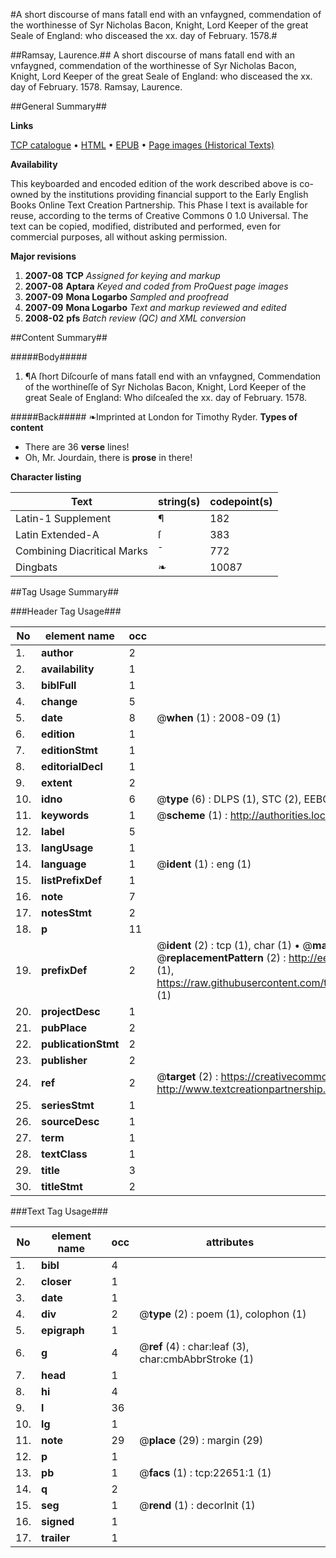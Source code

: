 #A short discourse of mans fatall end with an vnfaygned, commendation of the worthinesse of Syr Nicholas Bacon, Knight, Lord Keeper of the great Seale of England: who disceased the xx. day of February. 1578.#

##Ramsay, Laurence.##
A short discourse of mans fatall end with an vnfaygned, commendation of the worthinesse of Syr Nicholas Bacon, Knight, Lord Keeper of the great Seale of England: who disceased the xx. day of February. 1578.
Ramsay, Laurence.

##General Summary##

**Links**

[TCP catalogue](http://www.ota.ox.ac.uk/tcp/)  • 
[HTML](http://tei.it.ox.ac.uk/tcp/Texts-HTML/free/A10/A10388.html)  • 
[EPUB](http://tei.it.ox.ac.uk/tcp/Texts-EPUB/free/A10/A10388.epub) • 
[Page images (Historical Texts)](https://data.historicaltexts.jisc.ac.uk/view?pubId=eebo-99856993e&pageId=eebo-99856993e-22651-1)

**Availability**

This keyboarded and encoded edition of the
	       work described above is co-owned by the institutions
	       providing financial support to the Early English Books
	       Online Text Creation Partnership. This Phase I text is
	       available for reuse, according to the terms of Creative
	       Commons 0 1.0 Universal. The text can be copied,
	       modified, distributed and performed, even for
	       commercial purposes, all without asking permission.

**Major revisions**

1. __2007-08__ __TCP__ *Assigned for keying and markup*
1. __2007-08__ __Aptara__ *Keyed and coded from ProQuest page images*
1. __2007-09__ __Mona Logarbo__ *Sampled and proofread*
1. __2007-09__ __Mona Logarbo__ *Text and markup reviewed and edited*
1. __2008-02__ __pfs__ *Batch review (QC) and XML conversion*

##Content Summary##

#####Body#####

1. ¶A ſhort Diſcourſe of mans fatall
end with an vnfaygned, Commendation of the worthineſſe
of Syr Nicholas Bacon, Knight, Lord Keeper of the great Seale of
England: Who diſceaſed the xx. day of February. 1578.

#####Back#####
❧Imprinted at London for Timothy Ryder.
**Types of content**

  * There are 36 **verse** lines!
  * Oh, Mr. Jourdain, there is **prose** in there!

**Character listing**


|Text|string(s)|codepoint(s)|
|---|---|---|
|Latin-1 Supplement|¶|182|
|Latin Extended-A|ſ|383|
|Combining             Diacritical Marks|̄|772|
|Dingbats|❧|10087|

##Tag Usage Summary##

###Header Tag Usage###

|No|element name|occ|attributes|
|---|---|---|---|
|1.|__author__|2||
|2.|__availability__|1||
|3.|__biblFull__|1||
|4.|__change__|5||
|5.|__date__|8| @__when__ (1) : 2008-09 (1)|
|6.|__edition__|1||
|7.|__editionStmt__|1||
|8.|__editorialDecl__|1||
|9.|__extent__|2||
|10.|__idno__|6| @__type__ (6) : DLPS (1), STC (2), EEBO-CITATION (1), PROQUEST (1), VID (1)|
|11.|__keywords__|1| @__scheme__ (1) : http://authorities.loc.gov/ (1)|
|12.|__label__|5||
|13.|__langUsage__|1||
|14.|__language__|1| @__ident__ (1) : eng (1)|
|15.|__listPrefixDef__|1||
|16.|__note__|7||
|17.|__notesStmt__|2||
|18.|__p__|11||
|19.|__prefixDef__|2| @__ident__ (2) : tcp (1), char (1)  •  @__matchPattern__ (2) : ([0-9\-]+):([0-9IVX]+) (1), (.+) (1)  •  @__replacementPattern__ (2) : http://eebo.chadwyck.com/downloadtiff?vid=$1&page=$2 (1), https://raw.githubusercontent.com/textcreationpartnership/Texts/master/tcpchars.xml#$1 (1)|
|20.|__projectDesc__|1||
|21.|__pubPlace__|2||
|22.|__publicationStmt__|2||
|23.|__publisher__|2||
|24.|__ref__|2| @__target__ (2) : https://creativecommons.org/publicdomain/zero/1.0/ (1), http://www.textcreationpartnership.org/docs/. (1)|
|25.|__seriesStmt__|1||
|26.|__sourceDesc__|1||
|27.|__term__|1||
|28.|__textClass__|1||
|29.|__title__|3||
|30.|__titleStmt__|2||


###Text Tag Usage###

|No|element name|occ|attributes|
|---|---|---|---|
|1.|__bibl__|4||
|2.|__closer__|1||
|3.|__date__|1||
|4.|__div__|2| @__type__ (2) : poem (1), colophon (1)|
|5.|__epigraph__|1||
|6.|__g__|4| @__ref__ (4) : char:leaf (3), char:cmbAbbrStroke (1)|
|7.|__head__|1||
|8.|__hi__|4||
|9.|__l__|36||
|10.|__lg__|1||
|11.|__note__|29| @__place__ (29) : margin (29)|
|12.|__p__|1||
|13.|__pb__|1| @__facs__ (1) : tcp:22651:1 (1)|
|14.|__q__|2||
|15.|__seg__|1| @__rend__ (1) : decorInit (1)|
|16.|__signed__|1||
|17.|__trailer__|1||
